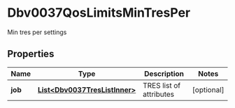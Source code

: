 

# Dbv0037QosLimitsMinTresPer

Min tres per settings

## Properties

| Name | Type | Description | Notes |
|------------ | ------------- | ------------- | -------------|
|**job** | [**List&lt;Dbv0037TresListInner&gt;**](Dbv0037TresListInner.md) | TRES list of attributes |  [optional] |



